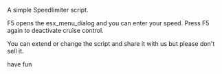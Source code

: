 A simple Speedlimiter script.

F5 opens the esx_menu_dialog and you can enter your speed.
Press F5 again to deactivate cruise control.

You can extend or change the script and share it with us but please don't sell it.

have fun 
